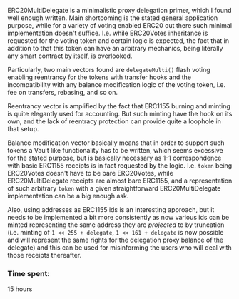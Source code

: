 ERC20MultiDelegate is a minimalistic proxy delegation primer, which I found well enough written. Main shortcoming is the stated general application purpose, while for a variety of voting enabled ERC20 out there such minimal implementation doesn't suffice. I.e. while ERC20Votes inheritance is requested for the voting token and certain logic is expected, the fact that in addition to that this token can have an arbitrary mechanics, being literally any smart contract by itself, is overlooked.

Particularly, two main vectors found are `delegateMulti()` flash voting enabling reentrancy for the tokens with transfer hooks and the incompatibility with any balance modification logic of the voting token, i.e. fee on transfers, rebasing, and so on.

Reentrancy vector is amplified by the fact that ERC1155 burning and minting is quite elegantly used for accounting. But such minting have the hook on its own, and the lack of reentracy protection can provide quite a loophole in that setup.

Balance modification vector basically means that in order to support such tokens a Vault like functionality has to be written, which seems excessive for the stated purpose, but is basically necessary as 1-1 correspondence with basic ERC1155 receipts is in fact requested by the logic. I.e. `token` being ERC20Votes doesn't have to be bare ERC20Votes, while ERC20MultiDelegate receipts are almost bare ERC1155, and a representation of such arbitrary `token` with a given straightforward ERC20MultiDelegate implementation can be a big enough ask.

Also, using addresses as ERC1155 ids is an interesting approach, but it needs to be implemented a bit more consistently as now various ids can be minted representing the same address they are *projected* to by truncation (i.e. minting of `1 << 255 + delegate`, `1 << 161 + delegate` is now possible and will represent the same rights for the delegation proxy balance of the delegate) and this can be used for misinforming the users who will deal with those receipts thereafter.

### Time spent:
15 hours